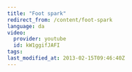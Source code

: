 ```yaml
---
title: "Foot spark"
redirect_from: /content/foot-spark
language: da
video:
  provider: youtube
  id: kW1ggifJAFI
tags:
last_modified_at: 2013-02-15T09:46:40Z
---
```



